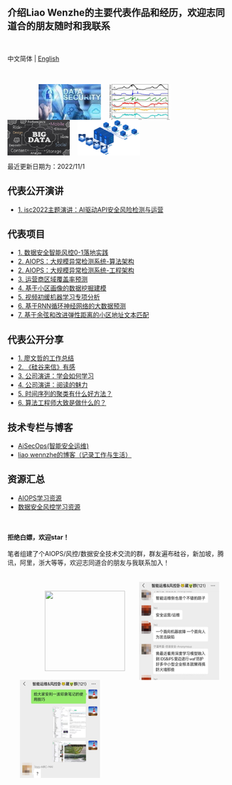 
## 介绍Liao Wenzhe的主要代表作品和经历，欢迎志同道合的朋友随时和我联系
<br>

 中文简体 | [English](README_en.md)<br>
 
<br />
<br>
&emsp;&emsp;&emsp;&emsp;&emsp;<img width="140" height="80" align=center src="https://github.com/LiaoWenzhe/LiaoWenzhe/blob/main/images/dataSecurity.jfif"/>
&emsp;<img width="140" height="80" align=center src="https://github.com/LiaoWenzhe/LiaoWenzhe/blob/main/images/38a009b5c01af6f88e1210a6b4a469d.png"/>
&emsp;<img width="140" height="80" align=center src="https://github.com/LiaoWenzhe/LiaoWenzhe/blob/main/images/BigData-1.jpg"/>
&emsp;<img width="140" height="80" align=center src="https://github.com/LiaoWenzhe/LiaoWenzhe/blob/main/images/14291549-90dfa4b60e721577.gif"/>

<br />

最近更新日期为：2022/11/1


## 代表公开演讲
- [1. isc2022主题演讲：AI驱动API安全风险检测与运营](https://zhuanlan.zhihu.com/p/548450688)

## 代表项目
- [1. 数据安全智能风控0-1落地实践](https://mp.weixin.qq.com/s/Ce8iXvAuNf2n3OFZSmFi1Q)
- [2. AIOPS：大规模异常检测系统-算法架构](https://zhuanlan.zhihu.com/p/466955597)
- [2. AIOPS：大规模异常检测系统-工程架构](https://zhuanlan.zhihu.com/p/511095084)
- [3. 运营商区域覆盖率预测](https://zhuanlan.zhihu.com/p/494103464)
- [4. 基于小区画像的数据挖掘建模](https://zhuanlan.zhihu.com/p/494105801)
- [5. 视频初缓机器学习专项分析](https://zhuanlan.zhihu.com/p/494106978)
- [6. 基于RNN循环神经网络的大数据预测](https://zhuanlan.zhihu.com/p/494108267)
- [7. 基于余弦和改进弹性距离的小区地址文本匹配](https://zhuanlan.zhihu.com/p/494110582)

## 代表公开分享
- [1. 廖文哲的工作总结](https://zhuanlan.zhihu.com/p/463458646)
- [2. 《硅谷来信》有感](https://zhuanlan.zhihu.com/p/463458879)
- [3. 公司演讲：学会如何学习](https://zhuanlan.zhihu.com/p/473166623)
- [4. 公司演讲：阅读的魅力](https://zhuanlan.zhihu.com/p/473181002)
- [5. 时间序列的聚类有什么好方法？](https://www.zhihu.com/question/50656303/answer/2442538806)
- [6. 算法工程师大致是做什么的？](https://www.zhihu.com/question/68126029/answer/2424624581)


## 技术专栏与博客
- [AiSecOps(智能安全运维)](https://www.zhihu.com/column/c_1471819989803700224)
- [liao wennzhe的博客（记录工作与生活）](https://blog.csdn.net/Liao_Wenzhe?spm=1000.2115.3001.5343)

## 资源汇总
- [AIOPS学习资源](https://github.com/LiaoWenzhe/Aiops-Learning-Resources)
- [数据安全风控学习资源](https://github.com/LiaoWenzhe/dataRisk-detection-resources)

<br><br>
**拒绝白嫖，欢迎star！**<br><br>
笔者组建了个AIOPS/风控/数据安全技术交流的群，群友遍布硅谷，新加坡，腾讯，阿里，浙大等等，欢迎志同道合的朋友与我联系加入！ <br> <br><br>
&emsp;&emsp;&emsp;&emsp;&emsp;&emsp;<img width="180" height="180" align=center src="https://user-images.githubusercontent.com/45705519/147529773-5474a194-b323-4f34-b5c9-a46442afa68f.png"/> 
&emsp;&emsp;<img width="180" height="220" align=center src="https://github.com/LiaoWenzhe/LiaoWenzhe/blob/main/images/chat1.jpg"/>
&emsp;&emsp;<img width="180" height="220" align=center src="https://github.com/LiaoWenzhe/LiaoWenzhe/blob/main/images/chat2.jpg"/>






